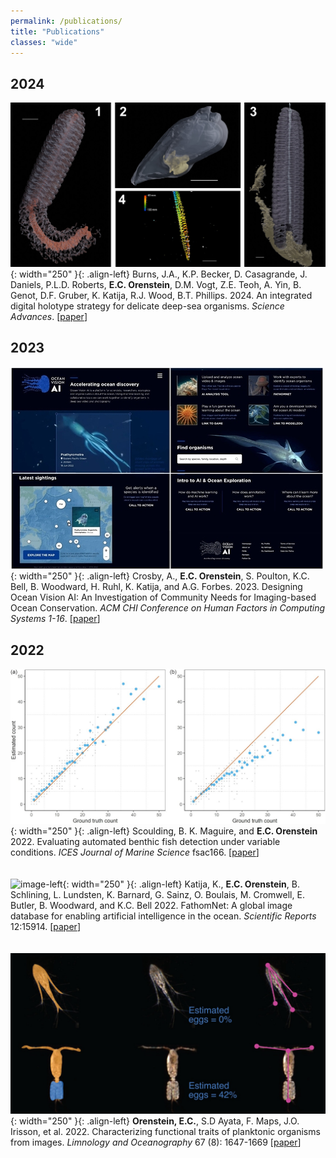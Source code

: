 ```yaml
---
permalink: /publications/
title: "Publications"
classes: "wide"
---
```

## 2024
![image-left](/assets/images/papers/2024/sciadv.adj4960-f2.jpg){: width="250" }{: .align-left} Burns, J.A., K.P. Becker, D. Casagrande, J. Daniels, P.L.D. Roberts, **E.C. Orenstein**, D.M. Vogt, Z.E. Teoh, A. Yin, B. Genot, D.F. Gruber, K. Katija, R.J. Wood, B.T. Phillips. 2024. An integrated digital holotype strategy for delicate deep-sea organisms. *Science Advances*. \[[paper](https://doi.org/10.1126/sciadv.adj4960)\]

## 2023
![image-left](/assets/images/papers/2023/chi23-208-fig2.jpg){: width="250" }{: .align-left} Crosby, A., **E.C. Orenstein**, S. Poulton, K.C. Bell, B. Woodward, H. Ruhl, K. Katija, and A.G. Forbes. 2023. Designing Ocean Vision AI: An Investigation of Community Needs for Imaging-based Ocean Conservation. *ACM CHI Conference on Human Factors in Computing Systems 1-16*. \[[paper](https://doi.org/10.1145/3544548.3580886)\]

## 2022
![image-left](/assets/images/papers/2022/fsac166fig4.jpeg){: width="250" }{: .align-left} Scoulding, B. K. Maguire, and **E.C. Orenstein** 2022. Evaluating automated benthic fish detection under variable conditions. *ICES Journal of Marine Science* fsac166. \[[paper](https://doi.org/10.1093/icesjms/fsac166)\]
<br>
<br>
<br>
![image-left](/assets/images/papers/2022/2022-fathomnet-sci-rep.png){: width="250" }{: .align-left} Katija, K., **E.C. Orenstein**, B. Schlining, L. Lundsten, K. Barnard, G. Sainz, O. Boulais, M. Cromwell, E. Butler, B. Woodward, and K.C. Bell 2022. FathomNet: A global image database for enabling artificial intelligence in the ocean. *Scientific Reports* 12:15914. \[[paper](https://doi.org/10.1038/s41598-022-19939-2)\]
\
\
\
![image-left](/assets/images/papers/2022/lno12101-fig-0004-m.jpg){: width="250" }{: .align-left} **Orenstein, E.C.**, S.D Ayata, F. Maps, J.O. Irisson, et al. 2022. Characterizing functional traits of planktonic organisms from images. *Limnology and Oceanography* 67 (8): 1647-1669 \[[paper](https://doi.org/10.1002/lno.12101)\]